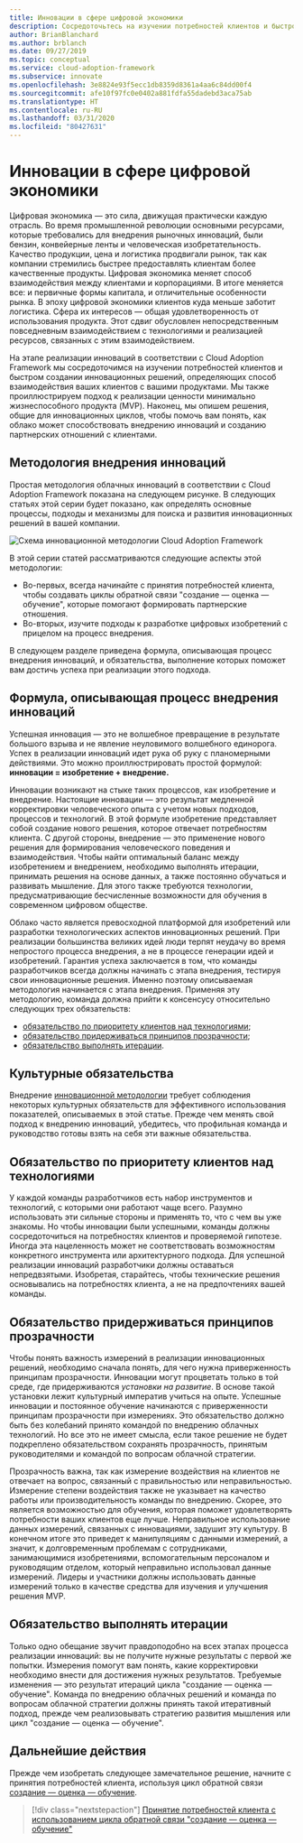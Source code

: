 ```yaml
---
title: Инновации в сфере цифровой экономики
description: Сосредоточьтесь на изучении потребностей клиентов и быстром создании инновационных облачных решений, определяющих способ взаимодействия ваших клиентов с вашими продуктами.
author: BrianBlanchard
ms.author: brblanch
ms.date: 09/27/2019
ms.topic: conceptual
ms.service: cloud-adoption-framework
ms.subservice: innovate
ms.openlocfilehash: 3e8824e93f5ecc1db8359d8361a4aa6c84dd00f4
ms.sourcegitcommit: afe10f97fc0e0402a881fdfa55dadebd3aca75ab
ms.translationtype: HT
ms.contentlocale: ru-RU
ms.lasthandoff: 03/31/2020
ms.locfileid: "80427631"
---
```

# <a name="innovation-in-the-digital-economy"></a>Инновации в сфере цифровой экономики

Цифровая экономика — это сила, движущая практически каждую отрасль. Во время промышленной революции основными ресурсами, которые требовались для внедрения рыночных инноваций, были бензин, конвейерные ленты и человеческая изобретательность. Качество продукции, цена и логистика продвигали рынок, так как компании стремились быстрее предоставлять клиентам более качественные продукты. Цифровая экономика меняет способ взаимодействия между клиентами и корпорациями. В итоге меняется все: и первичные формы капитала, и отличительные особенности рынка. В эпоху цифровой экономики клиентов куда меньше заботит логистика. Сфера их интересов — общая удовлетворенность от использования продукта. Этот сдвиг обусловлен непосредственным повседневным взаимодействием с технологиями и реализацией ресурсов, связанных с этим взаимодействием.

На этапе реализации инноваций в соответствии с Cloud Adoption Framework мы сосредоточимся на изучении потребностей клиентов и быстром создании инновационных решений, определяющих способ взаимодействия ваших клиентов с вашими продуктами. Мы также проиллюстрируем подход к реализации ценности минимально жизнеспособного продукта (MVP). Наконец, мы опишем решения, общие для инновационных циклов, чтобы помочь вам понять, как облако может способствовать внедрению инноваций и созданию партнерских отношений с клиентами.

## <a name="innovate-methodology"></a>Методология внедрения инноваций

Простая методология облачных инноваций в соответствии с Cloud Adoption Framework показана на следующем рисунке. В следующих статьях этой серии будет показано, как определять основные процессы, подходы и механизмы для поиска и развития инновационных решений в вашей компании.

![Схема инновационной методологии Cloud Adoption Framework](../../_images/innovate/innovate-methodology.png)

В этой серии статей рассматриваются следующие аспекты этой методологии:

- Во-первых, всегда начинайте с принятия потребностей клиента, чтобы создавать циклы обратной связи "создание — оценка — обучение", которые помогают формировать партнерские отношения.
- Во-вторых, изучите подходы к разработке цифровых изобретений с прицелом на процесс внедрения.

В следующем разделе приведена формула, описывающая процесс внедрения инноваций, и обязательства, выполнение которых поможет вам достичь успеха при реализации этого подхода.

## <a name="formula-for-innovation"></a>Формула, описывающая процесс внедрения инноваций

Успешная инновация — это не волшебное превращение в результате большого взрыва и не явление неуловимого волшебного единорога. Успех в реализации инноваций идет рука об руку с планомерными действиями. Это можно проиллюстрировать простой формулой: **инновации = изобретение + внедрение.**

Инновации возникают на стыке таких процессов, как изобретение и внедрение. Настоящие инновации — это результат медленной корректировки человеческого опыта с учетом новых подходов, процессов и технологий. В этой формуле изобретение представляет собой создание нового решения, которое отвечает потребностям клиента. С другой стороны, внедрение — это применение нового решения для формирования человеческого поведения и взаимодействия. Чтобы найти оптимальный баланс между изобретением и внедрением, необходимо выполнять итерации, принимать решения на основе данных, а также постоянно обучаться и развивать мышление. Для этого также требуются технологии, предусматривающие бесчисленные возможности для обучения в современном цифровом обществе.

Облако часто является превосходной платформой для изобретений или разработки технологических аспектов инновационных решений. При реализации большинства великих идей люди терпят неудачу во время непростого процесса внедрения, а не в процессе генерации идей и изобретений. Гарантия успеха заключается в том, что команды разработчиков всегда должны начинать с этапа внедрения, тестируя свои инновационные решения. Именно поэтому описываемая методология начинается с этапа внедрения. Применяя эту методологию, команда должна прийти к консенсусу относительно следующих трех обязательств:

- [обязательство по приоритету клиентов над технологиями](#commitment-to-prioritize-customers-over-technology);
- [обязательство придерживаться принципов прозрачности](#commitment-to-transparency);
- [обязательство выполнять итерации](#commitment-to-iteration).

## <a name="cultural-commitments"></a>Культурные обязательства

Внедрение [инновационной методологии](../index.md) требует соблюдения некоторых культурных обязательств для эффективного использования показателей, описываемых в этой статье. Прежде чем менять свой подход к внедрению инноваций, убедитесь, что профильная команда и руководство готовы взять на себя эти важные обязательства.

## <a name="commitment-to-prioritize-customers-over-technology"></a>Обязательство по приоритету клиентов над технологиями

У каждой команды разработчиков есть набор инструментов и технологий, с которыми они работают чаще всего. Разумно использовать эти сильные стороны и применять то, что с чем вы уже знакомы. Но чтобы инновации были успешными, команды должны сосредоточиться на потребностях клиентов и проверяемой гипотезе. Иногда эта нацеленность может не соответствовать возможностям конкретного инструмента или архитектурного подхода. Для успешной реализации инноваций разработчики должны оставаться непредвзятыми. Изобретая, старайтесь, чтобы технические решения основывались на потребностях клиента, а не на предпочтениях вашей команды.

## <a name="commitment-to-transparency"></a>Обязательство придерживаться принципов прозрачности

Чтобы понять важность измерений в реализации инновационных решений, необходимо сначала понять, для чего нужна приверженность принципам прозрачности. Инновации могут процветать только в той среде, где придерживаются *установки на развитие*. В основе такой установки лежит культурный императив учиться на опыте. Успешные инновации и постоянное обучение начинаются с приверженности принципам прозрачности при измерениях. Это обязательство должно быть без колебаний принято командой по внедрению облачных технологий. Но все это не имеет смысла, если такое решение не будет подкреплено обязательством сохранять прозрачность, принятым руководителями и командой по вопросам облачной стратегии.

Прозрачность важна, так как измерение воздействия на клиентов не отвечает на вопрос, связанный с правильностью или неправильностью. Измерение степени воздействия также не указывает на качество работы или производительность команды по внедрению. Скорее, это является возможностью для обучения, которая поможет удовлетворять потребности ваших клиентов еще лучше. Неправильное использование данных измерений, связанных с инновациями, задушит эту культуру. В конечном итоге это приведет к манипуляциям с данными измерений, а значит, к долговременным проблемам с сотрудниками, занимающимися изобретениями, вспомогательным персоналом и руководящим отделом, который неправильно использовал данные измерений. Лидеры и участники должны использовать данные измерений только в качестве средства для изучения и улучшения решения MVP.

## <a name="commitment-to-iteration"></a>Обязательство выполнять итерации

Только одно обещание звучит правдоподобно на всех этапах процесса реализации инноваций: вы не получите нужные результаты с первой же попытки. Измерения помогут вам понять, какие корректировки необходимо внести для достижения нужных результатов. Требуемые изменения — это результат итераций цикла "создание — оценка — обучение". Команда по внедрению облачных решений и команда по вопросам облачной стратегии должны принять такой итеративный подход, прежде чем реализовывать стратегию развития мышления или цикл "создание — оценка — обучение".

## <a name="next-steps"></a>Дальнейшие действия

Прежде чем изобретать следующее замечательное решение, начните с принятия потребностей клиента, используя цикл обратной связи [создание — оценка — обучение](./adoption.md).

> [!div class="nextstepaction"]
> [Принятие потребностей клиента с использованием цикла обратной связи "создание — оценка — обучение"](./adoption.md)
